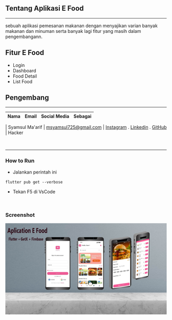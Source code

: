 

## Tentang Aplikasi E Food
---
sebuah aplikasi pemesanan makanan dengan menyajikan varian banyak makanan dan minuman serta banyak lagi fitur yang masih dalam pengembangann.

## Fitur E Food 

- Login 
- Dashboard
- Food Detail
- List Food


## Pengembang 
---

| Nama | Email    | Social Media  | Sebagai  |
| :---   | :--- | :--- | :--- |

| Syamsul Ma'arif | msyamsul725@gmail.com | [Instagram](https://www.instagram.com/msyamsul725/) . [Linkedin](https://www.linkedin.com/in/syamsul-maarif-a7475422a/) . [GitHub](https://github.com/Msyamsul7251) | Hacker

<br/>



---
### How to Run
- Jalankan perintah ini
```
flutter pub get --verbose
```

- Tekan F5 di VsCode
<br/>


### Screenshot
![alt text](https://github.com/msyamsul725/aplication-e-commerce-food/blob/main/assets/image/sc_fitur.jpg)

<br/>





